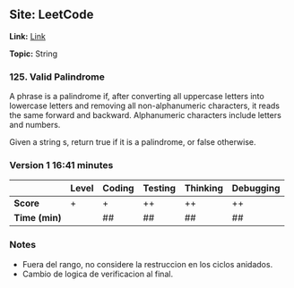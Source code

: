 ## Site: LeetCode

**Link:** [Link](https://leetcode.com/problems/valid-palindrome/description/)

**Topic:** String 

### 125. Valid Palindrome

A phrase is a palindrome if, after converting all uppercase letters into lowercase letters and removing all non-alphanumeric characters, it reads the same forward and backward. Alphanumeric characters include letters and numbers.

Given a string s, return true if it is a palindrome, or false otherwise.

### Version 1 16:41 minutes

|           | Level | Coding | Testing | Thinking | Debugging  |
|-----------|-------|--------|---------|----------|------------|
| **Score** | +     | +      | ++      | ++       | ++          |
| **Time (min)** | | ## | ## | ## | ## |

### Notes
- Fuera del rango, no considere la restruccion en los ciclos anidados.
- Cambio de logica de verificacion al final.
